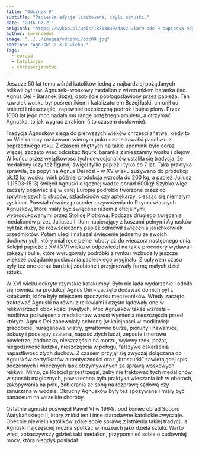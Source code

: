 ```yaml
---
title: "Odcinek 9"
subtitle: "Papieska edycja limitowana, czyli agnuski."
date: "2016-07-21"
original: "https://wykop.pl/wpis/18768849/dasz-wiare-odc-9-papieska-edycja-limitowana-czyli-"
author: luvencedus
image: "../../images/odcinki/odc09.jpg"
caption: "Agnuski z XIX wieku."
tags:
  - europa
  - katolicyzm
  - chrzescijanstwo
---
```


Jeszcze 50 lat temu wśród katolików jedną z najbardziej pożądanych relikwii był tzw. Agnusek– woskowy medalion z wizerunkiem baranka (łac. Agnus Dei - Baranek Boży), osobiście pobłogosławiony przez papieża. Ten kawałek wosku był pośrednikiem i katalizatorem Bożej łaski, chronił od śmierci i nieszczęść, zapewniał bezpieczną podróż i bujne plony. Przez 1000 lat jego moc nadała mu rangę potężnego amuletu, a otrzymać Agnuska, to jak wygrać z rakiem (i to czasem dosłownie).

Tradycja Agnusków sięga do pierwszych wieków chrześcijaństwa, kiedy to po Wielkanocy rozdawano wiernym pokruszone kawałki paschału z poprzedniego roku. Z czasem chętnych na takie upominki było coraz więcej, zaczęto więc odciskać figurki baranka z mieszaniny wosku i olejów. W końcu przez wyjątkowość tych dewocjonaliów ustaliła się tradycja, że medaliony (czy też figurki) święci tylko papież i tylko co 7 lat. Taka praktyka sprawiła, że popyt na Agnus Dei rósł – w XV wieku zużywano do produkcji ok.12 kg wosku, wiek później produkcja wzrosła do 200 kg, a papież Juliusz II (1503-1513) święcił Agnuski o łącznej wadze ponad 600kg! Szybko więc zaczęły pojawiać się w całej Europie podróbki tworzone przez co sprytniejszych biskupów, szlachciców czy aptekarzy, ciesząc się niemałym zyskiem. Powstał również proceder przywożenia do Rzymu własnych Agnusków, które miały być święcone razem z oficjalnymi, wyprodukowanymi przez Stolicę Piotrową. Podczas drugiego święcenia medalionów przez Juliusza II tłum napierający z koszami pełnymi Agnusków był tak duży, że rozwścieczony papież odmówił święcenia jakichkolwiek przedmiotów. Potem uległ i nakazał święcenie jednemu ze swoich duchownych, który miał ręce pełne roboty aż do wieczora następnego dnia. Kolejni papieże z XV i XVI wieku w odpowiedzi na takie procedery wydawali zakazy i bulle, które wyrugowały podróbki z rynku i wzbudziły jeszcze większe pożądanie posiadania papieskiego oryginału. Z upływem czasu były też one coraz bardziej zdobione i przyjmowały formę małych dzieł sztuki.

W XVI wieku odkryto rzymskie katakumby. Było nie lada wydarzenie i odbiło się również na produkcji Agnus Dei – zaczęto dodawać do nich pył z katakumb, które były miejscem spoczynku męczenników. Wtedy zaczęto traktować Agnuski na równi z relikwiami i często lądowały one w relikwiarzach obok kości świętych. Moc Agnusków także wzrosła – modlitwa poświęcenia medalionów wprost wymienia nieszczęścia przed którymi Agnus Dei zapewniały ochronę (w kolejności w modlitwie): gradobicie, huraganowe wiatry, gwałtowne burze, pioruny i nawałnice, pokusy i podstępy szatana, napaść złych ludzi, zepsute i morowe powietrze, padaczka, nieszczęścia na morzu, wylewy rzek, pożar, niegodziwość ludzka, nieszczęścia w połogu, fałszywe oskarżenia i napastliwość złych duchów. Z czasem przyjął się zwyczaj dołączana do Agnusków certyfikatów autentyczności oraz „broszurki” zawierającej spis doczesnych i wiecznych łask otrzymywanych za sprawą woskowych relikwii. Mimo, że Kościół przestrzegał, żeby nie traktować tych medalionów w sposób magicznych, powszechna była praktyka wieszania ich w oborach, zakopywania na polu, zabierania ze sobą na rozprawę sądową czy zanurzana w wodzie. Okruchy Agnusków były też spożywane i miały być panaceum na wszelkie choroby.

Ostatnie agnuski poświęcił Paweł VI w 1964r. pod koniec obrad Soboru Watykańskiego II, który zniósł ten i inne starodawne katolickie zwyczaje. Obecnie niewielu katolików zdaje sobie sprawę z istnienia takiej tradycji, a Agnuski najczęściej można spotkać w muzeach jako dzieła sztuki. Warto więc, zobaczywszy gdzieś taki medalion, przypomnieć sobie o cudowniej mocy, którą niegdyś posiadał.
